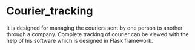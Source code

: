 # Courier_tracking
It is designed for managing the couriers sent by one person to another through a company. Complete tracking of courier can be viewed with the help of his software which is designed in Flask framework.
 

